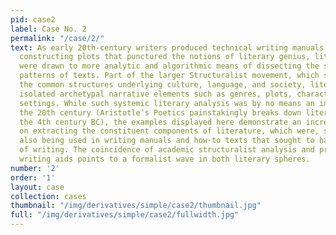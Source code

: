 ```yaml
---
pid: case2
label: Case No. 2
permalink: "/case/2/"
text: As early 20th-century writers produced technical writing manuals and aids for
  constructing plots that punctured the notions of literary genius, literary scholars
  were drawn to more analytic and algorithmic means of dissecting the structure and
  patterns of texts. Part of the larger Structuralist movement, which sought to uncover
  the common structures underlying culture, language, and society, literary structuralists
  isolated archetypal narrative elements such as genres, plots, character types, and
  settings. While such systemic literary analysis was by no means an invention of
  the 20th century (Aristotle’s Poetics painstakingly breaks down literary forms in
  the 4th century BC), the examples displayed here demonstrate an increasing focus
  on extracting the constituent components of literature, which were, simultaneously,
  also being used in writing manuals and how-to texts that sought to hack the process
  of writing. The coincidence of academic structuralist analysis and professional
  writing aids points to a formalist wave in both literary spheres.
number: '2'
order: '1'
layout: case
collection: cases
thumbnail: "/img/derivatives/simple/case2/thumbnail.jpg"
full: "/img/derivatives/simple/case2/fullwidth.jpg"
---
```

